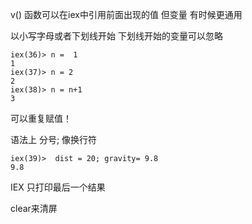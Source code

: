 v()  函数可以在iex中引用前面出现的值  但变量 有时候更通用

以小写字母或者下划线开始  下划线开始的变量可以忽略
>
    iex(36)> n =  1
    1
    iex(37)> n = 2
    2
    iex(38)> n = n+1
    3

可以重复赋值！

语法上 分号;  像换行符
>
    iex(39)>  dist = 20; gravity= 9.8
    9.8
IEX 只打印最后一个结果

clear来清屏
